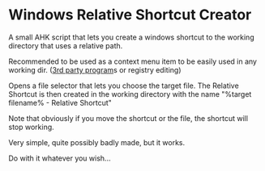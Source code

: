 # Windows Relative Shortcut Creator
A small AHK script that lets you create a windows shortcut to the working directory that uses a relative path. 

Recommended to be used as a context menu item to be easily used in any working dir. ([3rd party program](https://www.sordum.org/7615/easy-context-menu-v1-6/)s or registry editing)

Opens a file selector that lets you choose the target file. 
The Relative Shortcut is then created in the working directory with the name "%target filename% - Relative Shortcut"

Note that obviously if you move the shortcut or the file, the shortcut will stop working.

Very simple, quite possibly badly made, but it works.

Do with it whatever you wish...
